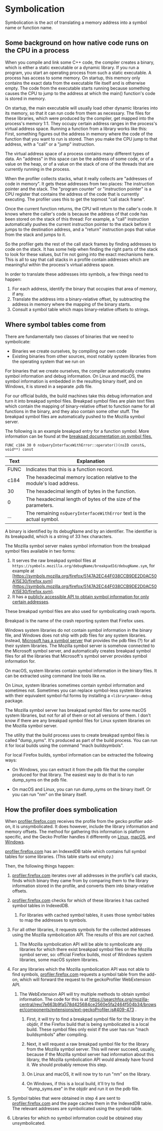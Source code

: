 # Symbolication

Symbolication is the act of translating a memory address into a symbol name or function name.

## Some background on how native code runs on the CPU in a process

When you compile and link some C++ code, the compiler creates a binary, which is either a static executable or a dynamic library. If you run a program, you start an operating process from such a static executable. A process has access to some memory. On startup, this memory only contains the exact data from the executable file itself and is otherwise empty. The code from the executable starts running because something causes the CPU to jump to the address at which the main() function's code is stored in memory.

On startup, the main executable will usually load other dynamic libraries into its memory, so that it can run code from them as necessary. The files for these libraries, which were produced by the compiler, get mapped into the process's memory 1:1. They occupy certain address ranges in the process's virtual address space. Running a function from a library works like this: First, something figures out the address in memory where the code of the function that you want to run is stored. Then you make the CPU jump to that address, with a "call" or a "jump" instruction.

The virtual address space of a process contains many different types of data. An "address" in this space can be the address of some code, or of a value on the heap, or of a value on the stack of one of the threads that are currently running in the process.

When the profiler collects stacks, what it really collects are "addresses of code in memory". It gets these addresses from two places: The instruction pointer and the stack. The "program counter" or "instruction pointer" is a CPU register that contains the address of the code that is currently executing. The profiler uses this to get the topmost "call stack frame".

Once the current function returns, the CPU will return to the caller's code. It knows where the caller's code is because the address of that code has been stored on the stack of this thread: For example, a "call" instruction automatically pushes the current instruction pointer to the stack before it jumps to the destination address, and a "return" instruction pops that value from the stack and jumps to it.

So the profiler gets the rest of the call stack frames by finding addresses to code on the stack. It has some help when finding the right parts of the stack to look for these values, but I'm not going into the exact mechanisms here. This is all to say that call stacks in a profile contain addresses which are meaningful within the process's virtual address space.

In order to translate these addresses into symbols, a few things need to happen:

1.  For each address, identify the binary that occupies that area of memory, if any.
2.  Translate the address into a binary-relative offset, by subtracting the address in memory where the mapping of the binary starts.
3.  Consult a symbol table which maps binary-relative offsets to strings.

## Where symbol tables come from

There are fundamentally two classes of binaries that we need to symbolicate:

- Binaries we create ourselves, by compiling our own code
- Existing binaries from other sources, most notably system libraries from the operating system that we run on

For binaries that we create ourselves, the compiler automatically creates symbol information and debug information. On Linux and macOS, the symbol information is embedded in the resulting binary itself, and on Windows, it is stored in a separate .pdb file.

For our official builds, the build machines take this debug information and turn it into breakpad symbol files.
Breakpad symbol files are plain text files which contain the mapping of binary-relative offset to function name for all functions in the binary, and they also contain some other stuff.
The breakpad symbol files are automatically pushed to the Mozilla symbol server.

The following is an example breakpad entry for a function symbol. More information can be found at the [breakpad documentation on symbol files.](https://chromium.googlesource.com/breakpad/breakpad/+/master/docs/symbol_files.md)

```
FUNC c184 30 0 nsQueryInterfaceWithError::operator()(nsID const&, void**) const
```

| Text | Explanation                                                            |
| ---- | ---------------------------------------------------------------------- |
| FUNC | Indicates that this is a function record.                              |
| c184 | The hexadecimal memory location relative to the module's load address. |
| 30   | The hexadecimal length of bytes in the function.                       |
| 0    | The hexadecimal length of bytes of the size of the parameters.         |
| ...  | The remaining `nsQueryInterfaceWithError` text is the actual symbol.   |

A binary is identified by its debugName and by an identifier. The identifier is its breakpadId, which is a string of 33 hex characters.

The Mozilla symbol server makes symbol information from the breakpad symbol files available in two forms:

1.  It serves the raw breakpad symbol files at `https://symbols.mozilla.org/debugName/breakpadId/debugName.sym`, for example at [https://symbols.mozilla.org/firefox/5147A2EC44F038CCB9DE2D0AC50A15E30/firefox.sym](https://symbols.mozilla.org/firefox/5147A2EC44F038CCB9DE2D0AC50A15E30/firefox.sym).
2.  It has a [publicly accessible API to obtain symbol information for only certain addresses](https://tecken.readthedocs.io/en/latest/symbolication.html).

These breakpad symbol files are also used for symbolicating crash reports.

Breakpad is the name of the crash reporting system that Firefox uses.

Windows system libraries do not contain symbol information in the binary file, and Windows does not ship with pdb files for any system libraries. Instead, [Microsoft has a symbol server](<https://msdn.microsoft.com/en-us/library/windows/desktop/ee416588(v=vs.85).aspx#symbol_servers>) that provides the pdb files (?) for all their system libraries.
The Mozilla symbol server is somehow connected to the Microsoft symbol server, and automatically creates breakpad symbol files for all the libraries that Microsoft's symbol server provides symbol information for.

On macOS, system libraries contain symbol information in the binary files. It can be extracted using command line tools like `nm`.

On Linux, system libraries sometimes contain symbol information and sometimes not. Sometimes you can replace symbol-less system libraries with their equivalent symbol-ful forms by installing a `<libraryname>-debug` package.

The Mozilla symbol server has breakpad symbol files for some macOS system libraries, but not for all of them or not all versions of them. I don't know if there are any breakpad symbol files for Linux system libraries on the Mozilla symbol server.

The utility that the build process uses to create breakpad symbol files is called "dump_syms". It's produced as part of the build process. You can run it for local builds using the command "mach buildsymbols".

For local Firefox builds, symbol information can be extracted the following ways:

- On Windows, you can extract it from the pdb file that the compiler produced for that library. The easiest way to do that is to run dump_syms on the pdb file.

- On macOS and Linux, you can run dump_syms on the binary itself. Or you can run "nm" on the binary itself.

## How the profiler does symbolication

When [profiler.firefox.com] receives the profile from the gecko profiler add-on, it is unsymbolicated. It does however, include the library information and memory offsets. The method for gathering this information is platform specific, and the Gecko Profiler handles it differently on [Linux](https://searchfox.org/mozilla-central/rev/b80994a43e5d92c2f79160ece176127eed85dcc9/tools/profiler/core/shared-libraries-linux.cc), [macOS](https://searchfox.org/mozilla-central/rev/b80994a43e5d92c2f79160ece176127eed85dcc9/tools/profiler/core/shared-libraries-macos.cc), and [Windows](https://searchfox.org/mozilla-central/rev/b80994a43e5d92c2f79160ece176127eed85dcc9/tools/profiler/core/shared-libraries-win32.cc).

[profiler.firefox.com] has an IndexedDB table which contains full symbol tables for some libraries. (This table starts out empty.)

Then, the following things happen:

1.  [profiler.firefox.com] iterates over all addresses in the profile's call stacks, finds which binary they came from by comparing them to the library information stored in the profile, and converts them into binary-relative offsets.

2.  [profiler.firefox.com] checks for which of these libraries it has cached symbol tables in IndexedDB.

    1. For libraries with cached symbol tables, it uses those symbol tables to map the addresses to symbols.

3.  For all other libraries, it requests symbols for the collected addresses using the Mozilla symbolication API. The results of this are _not_ cached.

    1. The Mozilla symbolication API will be able to symbolicate any libraries for which there exist breakpad symbol files on the Mozilla symbol server, so: official Firefox builds, most of Windows system libraries, some macOS system libraries.

4.  For any libraries which the Mozilla symbolication API was not able to find symbols, [profiler.firefox.com] requests a symbol table from the add-on, which will forward the request to the geckoProfiler WebExtension API.

    1.  The WebExtension API will try multiple methods to obtain symbol information. The code for this is at https://searchfox.org/mozilla-central/rev/7e663b9fa578d425684ce2560e5fa2464f504b34/browser/components/extensions/ext-geckoProfiler.js#409-473 .

        1. First, it will try to find a breakpad symbol file for the library in the objdir, if the Firefox build that is being symbolicated is a local build. These symbol files only exist if the user has run "mach buildsymbols" after compiling.

        2. Next, it will request a raw breakpad symbol file for the library from the Mozilla symbol server. This will never succeed, usually, because if the Mozilla symbol server had information about this library, the Mozilla symbolication API would already have found it. We should probably remove this step.

        3. On Linux and macOS, it will now try to run "nm" on the library.

        4. On Windows, if this is a local build, it'll try to find "dump_syms.exe" in the objdir and run it on the pdb file.

5.  Symbol tables that were obtained in step 4 are sent to [profiler.firefox.com] and the page caches them in the IndexedDB table. The relevant addresses are symbolicated using the symbol table.

6.  Libraries for which no symbol information could be obtained stay unsymbolicated.

[profiler.firefox.com]: https://profiler.firefox.com
